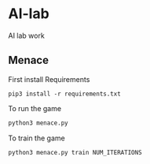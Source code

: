 # AI-lab
AI  lab work

## Menace
First install Requirements
```
pip3 install -r requirements.txt
```

To run the game
```bash
python3 menace.py
```

To train the game
```bash
python3 menace.py train NUM_ITERATIONS
```